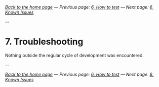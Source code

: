 
_[Back to the home page](../README.md)
— Previous page: [6. How to test](Test.md)
— Next page: [8. Known Issues](Known_Issues.md)_




--

# 7. Troubleshooting

Nothing outside the regular cycle of 
development
was encountered.

--


_[Back to the home page](../README.md)
— Previous page: [6. How to test](Test.md)
— Next page: [8. Known Issues](Known_Issues.md)_
